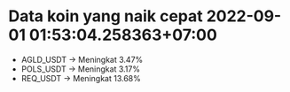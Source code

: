 # Data koin yang naik cepat 2022-09-01 01:53:04.258363+07:00

* AGLD_USDT -> Meningkat 3.47%
* POLS_USDT -> Meningkat 3.17%
* REQ_USDT -> Meningkat 13.68%
